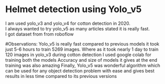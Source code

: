# Helmet detection using Yolo_v5
I am used yolo_v3 and yolo_v4 for cotton detection in 2020.                                                                                                                        
I always wanted to try yolo_v5 as many articles stated it is really fast.                                                                                                         
I got dataset from from roboflow 

#Observations:
Yolo_v5 is really fast compared to previous models it took just 5-6 hours to train 5269 images.
Where as it took nearly 1 day to train 120 images in yolo_v3 during cotton detection
I used google colab for training both the models
Accuracy and size of models it gives at the end training was also amazing
Finally, Yolo_v5 was wonderful algorithm which can be used for any object detection problem with ease and gives best results in less time compared to its previous versions 

